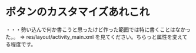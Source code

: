 # ボタンのカスタマイズあれこれ

・・・勢い込んで何か書こうと思ったけど作った範囲では特に書くことはなかった。。
⇒ res/layout/activity_main.xml を見てください。ちらっと属性を変えてる程度です。


